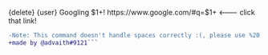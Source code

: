 {delete}
{user} Googling $1+!
https://www.google.com/#q=$1+ <--- click that link!
```diff
-Note: This command doesn't handle spaces correctly :(, please use %20 instead of spaces.
+made by @advaith#9121```
